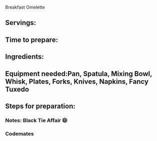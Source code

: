 Breakfast Omelette 

## Servings: 

## Time to prepare: 

## Ingredients:


## Equipment needed:Pan, Spatula, Mixing Bowl, Whisk, Plates, Forks, Knives, Napkins, Fancy Tuxedo 


## Steps for preparation:



### Notes: Black Tie Affair :smile: 



### Codemates #
